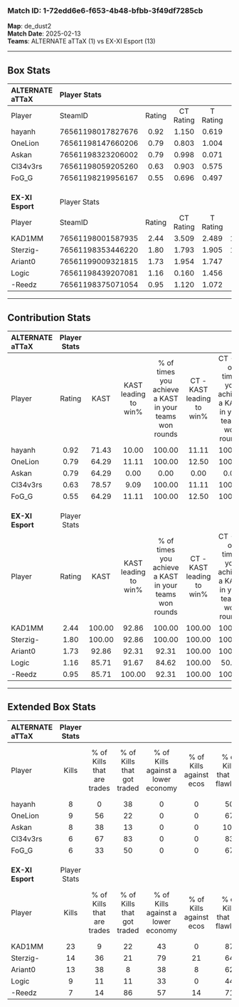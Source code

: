 ### Match ID: 1-72edd6e6-f653-4b48-bfbb-3f49df7285cb  
**Map**: de_dust2  
**Match Date**: 2025-02-13  
**Teams**: ALTERNATE aTTaX (1) vs EX-XI Esport (13)  

---  

## Box Stats  

| **ALTERNATE aTTaX** | Player Stats      |        |           |          |        |       |       |         |        |      |     |
| :- | :- | :-: | :-: | :-: | :-: | :-: | :-: | :-: | :-: | :-: | :-: |
| Player              | SteamID           | Rating | CT Rating | T Rating |  KAST  |  ADR  | Kills | Assists | Deaths | K/D  | HS% |
| hayanh              | 76561198017827676 |  0.92  |   1.150   |  0.619   | 71.43  | 90.0  |   8   |    2    |   12   | 0.67 | 50  |
| OneLion             | 76561198147660206 |  0.79  |   0.803   |  1.004   | 64.29  | 56.4  |   9   |    3    |   13   | 0.69 | 55  |
| Askan               | 76561198323206002 |  0.79  |   0.998   |  0.071   | 64.29  | 76.7  |   8   |    2    |   13   | 0.62 |  0  |
| Cl34v3rs            | 76561198059205260 |  0.63  |   0.903   |  0.575   | 78.57  | 46.3  |   6   |    1    |   14   | 0.43 | 33  |
| FoG_G               | 76561198219956167 |  0.55  |   0.696   |  0.497   | 64.29  | 55.1  |   6   |    1    |   14   | 0.43 | 66  |
|                     |                   |        |           |          |        |       |       |         |        |      |     |
|                     |                   |        |           |          |        |       |       |         |        |      |     |
|                     |                   |        |           |          |        |       |       |         |        |      |     |
| **EX-XI Esport**    | Player Stats      |        |           |          |        |       |       |         |        |      |     |
| Player              | SteamID           | Rating | CT Rating | T Rating |  KAST  |  ADR  | Kills | Assists | Deaths | K/D  | HS% |
| KAD1MM              | 76561198001587935 |  2.44  |   3.509   |  2.489   | 100.00 | 168.8 |  23   |    5    |   9    | 2.56 | 39  |
| Sterzig-            | 76561198353446220 |  1.80  |   1.793   |  1.905   | 100.00 | 87.6  |  14   |    8    |   5    | 2.80 | 42  |
| Ariant0             | 76561199009321815 |  1.73  |   1.954   |  1.747   | 92.86  | 97.3  |  13   |    4    |   4    | 3.25 | 84  |
| Logic               | 76561198439207081 |  1.16  |   0.160   |  1.456   | 85.71  | 71.1  |   9   |    4    |   9    | 1.00 | 77  |
| -Reedz              | 76561198375071054 |  0.95  |   1.120   |  1.072   | 85.71  | 57.7  |   7   |    4    |   10   | 0.70 | 42  |
---  

## Contribution Stats  

| **ALTERNATE aTTaX** | Player Stats |        |                      |                                                        |                           |                                                             |                          |                                                            |
| :- | :-: | :-: | :-: | :-: | :-: | :-: | :-: | :-: |
| Player              |    Rating    |  KAST  | KAST leading to win% | % of times you achieve a KAST in your teams won rounds | CT - KAST leading to win% | CT - % of times you achieve a KAST in your teams won rounds | T - KAST leading to win% | T - % of times you achieve a KAST in your teams won rounds |
| hayanh              |     0.92     | 71.43  |        10.00         |                         100.00                         |           11.11           |                           100.00                            |           0.00           |                            0.00                            |
| OneLion             |     0.79     | 64.29  |        11.11         |                         100.00                         |           12.50           |                           100.00                            |           0.00           |                            0.00                            |
| Askan               |     0.79     | 64.29  |         0.00         |                          0.00                          |           0.00            |                            0.00                             |           0.00           |                            0.00                            |
| Cl34v3rs            |     0.63     | 78.57  |         9.09         |                         100.00                         |           11.11           |                           100.00                            |           0.00           |                            0.00                            |
| FoG_G               |     0.55     | 64.29  |        11.11         |                         100.00                         |           12.50           |                           100.00                            |           0.00           |                            0.00                            |
|                     |              |        |                      |                                                        |                           |                                                             |                          |                                                            |
|                     |              |        |                      |                                                        |                           |                                                             |                          |                                                            |
|                     |              |        |                      |                                                        |                           |                                                             |                          |                                                            |
| **EX-XI Esport**    | Player Stats |        |                      |                                                        |                           |                                                             |                          |                                                            |
| Player              |    Rating    |  KAST  | KAST leading to win% | % of times you achieve a KAST in your teams won rounds | CT - KAST leading to win% | CT - % of times you achieve a KAST in your teams won rounds | T - KAST leading to win% | T - % of times you achieve a KAST in your teams won rounds |
| KAD1MM              |     2.44     | 100.00 |        92.86         |                         100.00                         |          100.00           |                           100.00                            |          91.67           |                           100.00                           |
| Sterzig-            |     1.80     | 100.00 |        92.86         |                         100.00                         |          100.00           |                           100.00                            |          91.67           |                           100.00                           |
| Ariant0             |     1.73     | 92.86  |        92.31         |                         92.31                          |          100.00           |                           100.00                            |          90.91           |                           90.91                            |
| Logic               |     1.16     | 85.71  |        91.67         |                         84.62                          |          100.00           |                            50.00                            |          90.91           |                           90.91                            |
| -Reedz              |     0.95     | 85.71  |        100.00        |                         92.31                          |          100.00           |                           100.00                            |          100.00          |                           90.91                            |
---  

## Extended Box Stats  

| **ALTERNATE aTTaX** | Player Stats |                            |                            |                                    |                         |                              |                                 |        |                             |                                     |                          |                               |                            |
| :- | :-: | :-: | :-: | :-: | :-: | :-: | :-: | :-: | :-: | :-: | :-: | :-: | :-: |
| Player              |    Kills     | % of Kills that are trades | % of Kills that got traded | % of Kills against a lower economy | % of Kills against ecos | % of Kills that are flawless | % of Kills that are close duels | Deaths | % of Deaths that get traded | % of Deaths against a lower economy | % of Deaths against ecos | % of Deaths that are flawless | % of Deaths that are close |
| hayanh              |      8       |             0              |             38             |                 0                  |            0            |              50              |               25                |   12   |             33              |                  0                  |            0             |              58               |             17             |
| OneLion             |      9       |             56             |             22             |                 0                  |            0            |              67              |               11                |   13   |              8              |                  0                  |            0             |              62               |             0              |
| Askan               |      8       |             38             |             13             |                 0                  |            0            |             100              |                0                |   13   |             15              |                  0                  |            0             |              69               |             0              |
| Cl34v3rs            |      6       |             67             |             83             |                 0                  |            0            |              83              |                0                |   14   |             43              |                  0                  |            0             |              71               |             7              |
| FoG_G               |      6       |             33             |             50             |                 0                  |            0            |              67              |               17                |   14   |             21              |                  0                  |            0             |              86               |             0              |
|                     |              |                            |                            |                                    |                         |                              |                                 |        |                             |                                     |                          |                               |                            |
|                     |              |                            |                            |                                    |                         |                              |                                 |        |                             |                                     |                          |                               |                            |
|                     |              |                            |                            |                                    |                         |                              |                                 |        |                             |                                     |                          |                               |                            |
| **EX-XI Esport**    | Player Stats |                            |                            |                                    |                         |                              |                                 |        |                             |                                     |                          |                               |                            |
| Player              |    Kills     | % of Kills that are trades | % of Kills that got traded | % of Kills against a lower economy | % of Kills against ecos | % of Kills that are flawless | % of Kills that are close duels | Deaths | % of Deaths that get traded | % of Deaths against a lower economy | % of Deaths against ecos | % of Deaths that are flawless | % of Deaths that are close |
| KAD1MM              |      23      |             9              |             22             |                 43                 |            0            |              87              |                0                |   9    |             56              |                 56                  |            11            |              78               |             11             |
| Sterzig-            |      14      |             36             |             21             |                 79                 |           21            |              64              |                7                |   5    |             40              |                 40                  |            20            |              80               |             0              |
| Ariant0             |      13      |             38             |             8              |                 38                 |            8            |              62              |                8                |   4    |             25              |                 50                  |            0             |              75               |             25             |
| Logic               |      9       |             11             |             11             |                 33                 |            0            |              44              |               11                |   9    |             33              |                 56                  |            11            |              78               |             11             |
| -Reedz              |      7       |             14             |             86             |                 57                 |           14            |              71              |                0                |   10   |             30              |                 60                  |            10            |              60               |             10             |
